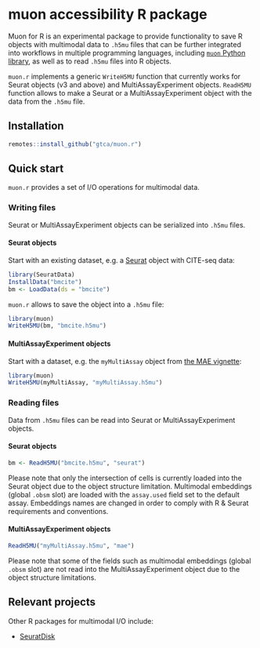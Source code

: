 # muon accessibility R package

Muon for R is an experimental package to provide functionality to save R objects with multimodal data to `.h5mu` files that can be further integrated into workflows in multiple programming languages, including [`muon` Python library](https://github.com/gtca/muon), as well as to read `.h5mu` files into R objects.

`muon.r` implements a generic `WriteH5MU` function that currently works for Seurat objects (v3 and above) and MultiAssayExperiment objects. `ReadH5MU` function allows to make a Seurat or a MultiAssayExperiment object with the data from the `.h5mu` file.

## Installation

```R
remotes::install_github("gtca/muon.r")
```

## Quick start

`muon.r` provides a set of I/O operations for multimodal data.

### Writing files

Seurat or MultiAssayExperiment objects can be serialized into `.h5mu` files.

#### Seurat objects

Start with an existing dataset, e.g. a [Seurat](https://github.com/satijalab/seurat) object with CITE-seq data:

```R
library(SeuratData)
InstallData("bmcite")
bm <- LoadData(ds = "bmcite")
```
`muon.r` allows to save the object into a `.h5mu` file:

```R
library(muon)
WriteH5MU(bm, "bmcite.h5mu")
```

#### MultiAssayExperiment objects

Start with a dataset, e.g. the `myMultiAssay` object from [the MAE vignette](https://www.bioconductor.org/packages/release/bioc/vignettes/MultiAssayExperiment/inst/doc/MultiAssayExperiment.html):

```R
library(muon)
WriteH5MU(myMultiAssay, "myMultiAssay.h5mu")
```

### Reading files

Data from `.h5mu` files can be read into Seurat or MultiAssayExperiment objects.

#### Seurat objects

```R
bm <- ReadH5MU("bmcite.h5mu", "seurat")
```

Please note that only the intersection of cells is currently loaded into the Seurat object due to the object structure limitation. Multimodal embeddings (global `.obsm` slot) are loaded with the `assay.used` field set to the default assay. Embeddings names are changed in order to comply with R & Seurat requirements and conventions.

#### MultiAssayExperiment objects

```R
ReadH5MU("myMultiAssay.h5mu", "mae")
```

Please note that some of the fields such as multimodal embeddings (global `.obsm` slot) are not read into the MultiAssayExperiment object due to the object structure limitations.

## Relevant projects

Other R packages for multimodal I/O include:

- [SeuratDisk](https://github.com/mojaveazure/seurat-disk)
